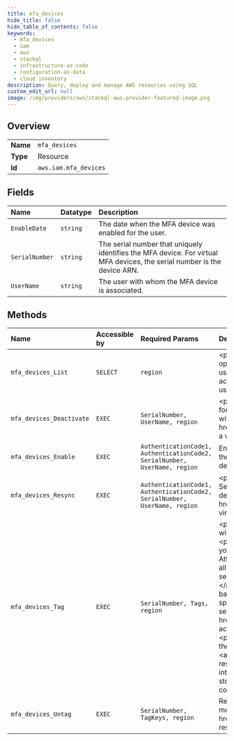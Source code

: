 ```yaml
---
title: mfa_devices
hide_title: false
hide_table_of_contents: false
keywords:
  - mfa_devices
  - iam
  - aws    
  - stackql
  - infrastructure-as-code
  - configuration-as-data
  - cloud inventory
description: Query, deploy and manage AWS resources using SQL
custom_edit_url: null
image: /img/providers/aws/stackql-aws-provider-featured-image.png
---
```

  
    

## Overview
<table><tbody>
<tr><td><b>Name</b></td><td><code>mfa_devices</code></td></tr>
<tr><td><b>Type</b></td><td>Resource</td></tr>
<tr><td><b>Id</b></td><td><code>aws.iam.mfa_devices</code></td></tr>
</tbody></table>

## Fields
| Name | Datatype | Description |
|:-----|:---------|:------------|
| `EnableDate` | `string` | The date when the MFA device was enabled for the user. |
| `SerialNumber` | `string` | The serial number that uniquely identifies the MFA device. For virtual MFA devices, the serial number is the device ARN. |
| `UserName` | `string` | The user with whom the MFA device is associated. |
## Methods
| Name | Accessible by | Required Params | Description |
|:-----|:--------------|:----------------|:------------|
| `mfa_devices_List` | `SELECT` | `region` | &lt;p&gt;Lists the MFA devices for an IAM user. If the request includes a IAM user name, then this operation lists all the MFA devices associated with the specified user. If you do not specify a user name, IAM determines the user name implicitly based on the Amazon Web Services access key ID signing the request for this operation.&lt;/p&gt; &lt;p&gt;You can paginate the results using the &lt;code&gt;MaxItems&lt;/code&gt; and &lt;code&gt;Marker&lt;/code&gt; parameters.&lt;/p&gt; |
| `mfa_devices_Deactivate` | `EXEC` | `SerialNumber, UserName, region` | &lt;p&gt;Deactivates the specified MFA device and removes it from association with the user name for which it was originally enabled.&lt;/p&gt; &lt;p&gt;For more information about creating and working with virtual MFA devices, see &lt;a href="https://docs.aws.amazon.com/IAM/latest/UserGuide/Using_VirtualMFA.html"&gt;Enabling a virtual multi-factor authentication (MFA) device&lt;/a&gt; in the &lt;i&gt;IAM User Guide&lt;/i&gt;.&lt;/p&gt; |
| `mfa_devices_Enable` | `EXEC` | `AuthenticationCode1, AuthenticationCode2, SerialNumber, UserName, region` | Enables the specified MFA device and associates it with the specified IAM user. When enabled, the MFA device is required for every subsequent login by the IAM user associated with the device. |
| `mfa_devices_Resync` | `EXEC` | `AuthenticationCode1, AuthenticationCode2, SerialNumber, UserName, region` | &lt;p&gt;Synchronizes the specified MFA device with its IAM resource object on the Amazon Web Services servers.&lt;/p&gt; &lt;p&gt;For more information about creating and working with virtual MFA devices, see &lt;a href="https://docs.aws.amazon.com/IAM/latest/UserGuide/Using_VirtualMFA.html"&gt;Using a virtual MFA device&lt;/a&gt; in the &lt;i&gt;IAM User Guide&lt;/i&gt;.&lt;/p&gt; |
| `mfa_devices_Tag` | `EXEC` | `SerialNumber, Tags, region` | &lt;p&gt;Adds one or more tags to an IAM virtual multi-factor authentication (MFA) device. If a tag with the same key name already exists, then that tag is overwritten with the new value.&lt;/p&gt; &lt;p&gt;A tag consists of a key name and an associated value. By assigning tags to your resources, you can do the following:&lt;/p&gt; &lt;ul&gt; &lt;li&gt; &lt;p&gt; &lt;b&gt;Administrative grouping and discovery&lt;/b&gt; - Attach tags to resources to aid in organization and search. For example, you could search for all resources with the key name &lt;i&gt;Project&lt;/i&gt; and the value &lt;i&gt;MyImportantProject&lt;/i&gt;. Or search for all resources with the key name &lt;i&gt;Cost Center&lt;/i&gt; and the value &lt;i&gt;41200&lt;/i&gt;. &lt;/p&gt; &lt;/li&gt; &lt;li&gt; &lt;p&gt; &lt;b&gt;Access control&lt;/b&gt; - Include tags in IAM user-based and resource-based policies. You can use tags to restrict access to only an IAM virtual MFA device that has a specified tag attached. For examples of policies that show how to use tags to control access, see &lt;a href="https://docs.aws.amazon.com/IAM/latest/UserGuide/access_tags.html"&gt;Control access using IAM tags&lt;/a&gt; in the &lt;i&gt;IAM User Guide&lt;/i&gt;.&lt;/p&gt; &lt;/li&gt; &lt;/ul&gt; &lt;note&gt; &lt;ul&gt; &lt;li&gt; &lt;p&gt;If any one of the tags is invalid or if you exceed the allowed maximum number of tags, then the entire request fails and the resource is not created. For more information about tagging, see &lt;a href="https://docs.aws.amazon.com/IAM/latest/UserGuide/id_tags.html"&gt;Tagging IAM resources&lt;/a&gt; in the &lt;i&gt;IAM User Guide&lt;/i&gt;.&lt;/p&gt; &lt;/li&gt; &lt;li&gt; &lt;p&gt;Amazon Web Services always interprets the tag &lt;code&gt;Value&lt;/code&gt; as a single string. If you need to store an array, you can store comma-separated values in the string. However, you must interpret the value in your code.&lt;/p&gt; &lt;/li&gt; &lt;/ul&gt; &lt;/note&gt; |
| `mfa_devices_Untag` | `EXEC` | `SerialNumber, TagKeys, region` | Removes the specified tags from the IAM virtual multi-factor authentication (MFA) device. For more information about tagging, see &lt;a href="https://docs.aws.amazon.com/IAM/latest/UserGuide/id_tags.html"&gt;Tagging IAM resources&lt;/a&gt; in the &lt;i&gt;IAM User Guide&lt;/i&gt;. |
